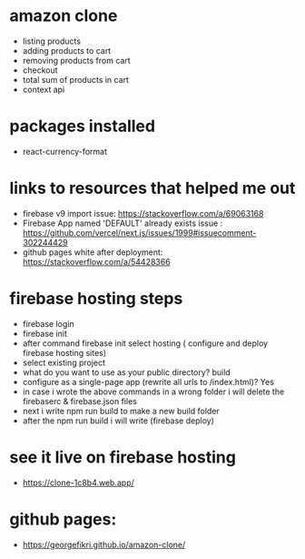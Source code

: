 # amazon clone

- listing products
- adding products to cart
- removing products from cart
- checkout
- total sum of products in cart
- context api

# packages installed

- react-currency-format

# links to resources that helped me out

- firebase v9 import issue: https://stackoverflow.com/a/69063168
- Firebase App named 'DEFAULT' already exists issue : https://github.com/vercel/next.js/issues/1999#issuecomment-302244429
- github pages white after deployment: https://stackoverflow.com/a/54428366

# firebase hosting steps

- firebase login
- firebase init
- after command firebase init select hosting ( configure and deploy firebase hosting sites)
- select existing project
- what do you want to use as your public directory? build
- configure as a single-page app (rewrite all urls to /index.html)? Yes
- in case i wrote the above commands in a wrong folder i will delete the firebaserc & firebase.json files
- next i write npm run build to make a new build folder
- after the npm run build i will write (firebase deploy)

# see it live on firebase hosting

- https://clone-1c8b4.web.app/

# github pages:

- https://georgefikri.github.io/amazon-clone/
